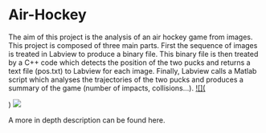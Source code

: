 # Air-Hockey
The aim of this project is the analysis of an air hockey game from images. This project is composed of three main parts. First the sequence of images is treated in Labview to produce a binary file. This binary file is then treated by a C++ code which detects the position of the two pucks and returns a text file (pos.txt) to Labview for each image. Finally, Labview calls a Matlab script which analyses the trajectories of the two pucks and produces a summary of the game (number of impacts, collisions...).
[![](<blockquote class="imgur-embed-pub" lang="en" data-id="a/qVv18TX"  ><a href="//imgur.com/a/qVv18TX"></a></blockquote><script async src="//s.imgur.com/min/embed.js" charset="utf-8"></script>)](https://www.youtube.com/watch?v=eeM2Rdbufco)
[![](https://imgur.com/biAiR9L.png)](https://www.youtube.com/watch?v=eeM2Rdbufco)


A more  in depth description can be found here.

